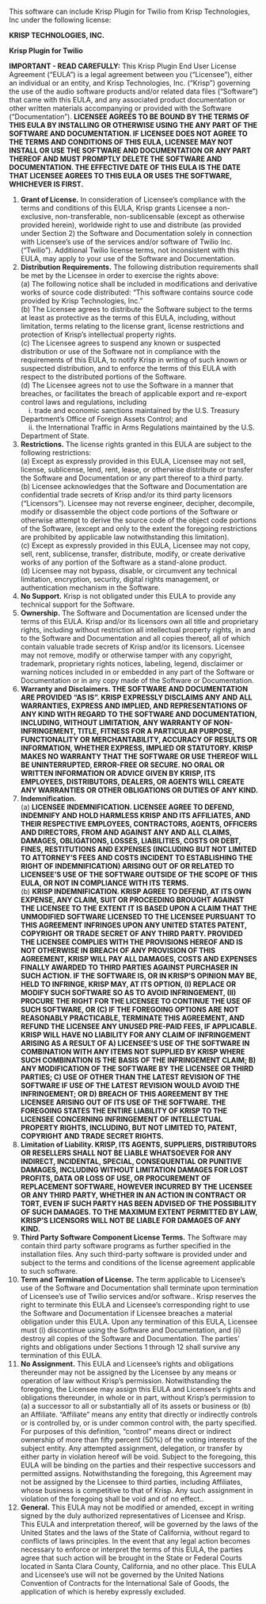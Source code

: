 This software can include Krisp Plugin for Twilio from Krisp Technologies, Inc under the following license:

**KRISP TECHNOLOGIES, INC.**

**Krisp Plugin for Twilio**

**IMPORTANT - READ CAREFULLY:** This Krisp Plugin End User License Agreement (“EULA”) is a legal agreement between you (“Licensee”), either an individual or an entity, and Krisp Technologies, Inc. (“Krisp”) governing the use of the audio software products and/or related data files (“Software”) that came with this EULA, and any associated product documentation or other written materials accompanying or provided with the Software (“Documentation”). **LICENSEE AGREES TO BE BOUND BY THE TERMS OF THIS EULA BY INSTALLING OR OTHERWISE USING THE ANY PART OF THE SOFTWARE AND DOCUMENTATION. IF LICENSEE DOES NOT AGREE TO THE TERMS AND CONDITIONS OF THIS EULA, LICENSEE MAY NOT INSTALL OR USE THE SOFTWARE AND DOCUMENTATION OR ANY PART THEREOF AND MUST PROMPTLY DELETE THE SOFTWARE AND DOCUMENTATION. THE EFFECTIVE DATE OF THIS EULA IS THE DATE THAT LICENSEE AGREES TO THIS EULA OR USES THE SOFTWARE, WHICHEVER IS FIRST.**

1. **Grant of License.** In consideration of Licensee’s compliance with the terms and conditions of this EULA, Krisp grants Licensee a non-exclusive, non-transferable, non-sublicensable (except as otherwise provided herein), worldwide right to use and distribute (as provided under Section 2) the Software and Documentation solely in connection with Licensee’s use of the services and/or software of Twilio Inc. (“Twilio”). Additional Twilio license terms, not inconsistent with this EULA, may apply to your use of the Software and Documentation.
2. **Distribution Requirements.** The following distribution requirements shall be met by the Licensee in order to exercise the rights above:<br>
   (a) The following notice shall be included in modifications and derivative works of source code distributed: “This software contains source code provided by Krisp Technologies, Inc.”<br>
   (b) The Licensee agrees to distribute the Software subject to the terms at least as protective as the terms of this EULA, including, without limitation, terms relating to the license grant, license restrictions and protection of Krisp’s intellectual property rights.<br>
   (c) The Licensee agrees to suspend any known or suspected distribution or use of the Software not in compliance with the requirements of this EULA, to notify Krisp in writing of such known or suspected distribution, and to enforce the terms of this EULA with respect to the distributed portions of the Software.<br>
   (d) The Licensee agrees not to use the Software in a manner that breaches, or facilitates the breach of applicable export and re-export control laws and regulations, including<br>
   &nbsp;&nbsp;&nbsp;&nbsp;i. trade and economic sanctions maintained by the U.S. Treasury Department’s Office of Foreign Assets Control; and<br>
   &nbsp;&nbsp;&nbsp;&nbsp;ii. the International Traffic in Arms Regulations maintained by the U.S. Department of State.
3. **Restrictions.** The license rights granted in this EULA are subject to the following restrictions:<br>
   (a) Except as expressly provided in this EULA, Licensee may not sell, license, sublicense, lend, rent, lease, or otherwise distribute or transfer the Software and Documentation or any part thereof to a third party.<br>
   (b) Licensee acknowledges that the Software and Documentation are confidential trade secrets of Krisp and/or its third party licensors (“Licensors”). Licensee may not reverse engineer, decipher, decompile, modify or disassemble the object code portions of the Software or otherwise attempt to derive the source code of the object code portions of the Software, (except and only to the extent the foregoing restrictions are prohibited by applicable law notwithstanding this limitation).<br>
   (c) Except as expressly provided in this EULA, Licensee may not copy, sell, rent, sublicense, transfer, distribute, modify, or create derivative works of any portion of the Software as a stand-alone product.<br>
   (d) Licensee may not bypass, disable, or circumvent any technical limitation, encryption, security, digital rights management, or authentication mechanism in the Software.<br>
4. **No Support.** Krisp is not obligated under this EULA to provide any technical support for the Software.
5. **Ownership.** The Software and Documentation are licensed under the terms of this EULA. Krisp and/or its licensors own all title and proprietary rights, including without restriction all intellectual property rights, in and to the Software and Documentation and all copies thereof, all of which contain valuable trade secrets of Krisp and/or its licensors. Licensee may not remove, modify or otherwise tamper with any copyright, trademark, proprietary rights notices, labeling, legend, disclaimer or warning notices included in or embedded in any part of the Software or Documentation or in any copy made of the Software or Documentation.
6. **Warranty and Disclaimers. THE SOFTWARE AND DOCUMENTATION ARE PROVIDED “AS IS”. KRISP EXPRESSLY DISCLAIMS ANY AND ALL WARRANTIES, EXPRESS AND IMPLIED, AND REPRESENTATIONS OF ANY KIND WITH REGARD TO THE SOFTWARE AND DOCUMENTATION, INCLUDING, WITHOUT LIMITATION, ANY WARRANTY OF NON-INFRINGEMENT, TITLE, FITNESS FOR A PARTICULAR PURPOSE, FUNCTIONALITY OR MERCHANTABILITY, ACCURACY OF RESULTS OR INFORMATION, WHETHER EXPRESS, IMPLIED OR STATUTORY. KRISP MAKES NO WARRANTY THAT THE SOFTWARE OR USE THEREOF WILL BE UNINTERRUPTED, ERROR-FREE OR SECURE. NO ORAL OR WRITTEN INFORMATION OR ADVICE GIVEN BY KRISP, ITS EMPLOYEES, DISTRIBUTORS, DEALERS, OR AGENTS WILL CREATE ANY WARRANTIES OR OTHER OBLIGATIONS OR DUTIES OF ANY KIND.**
7. **Indemnification.**<br>
   (a) **LICENSEE INDEMNIFICATION. LICENSEE AGREE TO DEFEND, INDEMNIFY AND HOLD HARMLESS KRISP AND ITS AFFILIATES, AND THEIR RESPECTIVE EMPLOYEES, CONTRACTORS, AGENTS, OFFICERS AND DIRECTORS, FROM AND AGAINST ANY AND ALL CLAIMS, DAMAGES, OBLIGATIONS, LOSSES, LIABILITIES, COSTS OR DEBT, FINES, RESTITUTIONS AND EXPENSES (INCLUDING BUT NOT LIMITED TO ATTORNEY’S FEES AND COSTS INCIDENT TO ESTABLISHING THE RIGHT OF INDEMNIFICATION) ARISING OUT OF OR RELATED TO LICENSEE’S USE OF THE SOFTWARE OUTSIDE OF THE SCOPE OF THIS EULA, OR NOT IN COMPLIANCE WITH ITS TERMS.**<br>
   (b) **KRISP INDEMNIFICATION. KRISP AGREE TO DEFEND, AT ITS OWN EXPENSE, ANY CLAIM, SUIT OR PROCEEDING BROUGHT AGAINST THE LICENSEE TO THE EXTENT IT IS BASED UPON A CLAIM THAT THE UNMODIFIED SOFTWARE LICENSED TO THE LICENSEE PURSUANT TO THIS AGREEMENT INFRINGES UPON ANY UNITED STATES PATENT, COPYRIGHT OR TRADE SECRET OF ANY THIRD PARTY. PROVIDED THE LICENSEE COMPLIES WITH THE PROVISIONS HEREOF AND IS NOT OTHERWISE IN BREACH OF ANY PROVISION OF THIS AGREEMENT, KRISP WILL PAY ALL DAMAGES, COSTS AND EXPENSES FINALLY AWARDED TO THIRD PARTIES AGAINST PURCHASER IN SUCH ACTION. IF THE SOFTWARE IS, OR IN KRISP’S OPINION MAY BE, HELD TO INFRINGE, KRISP MAY, AT ITS OPTION, (I) REPLACE OR MODIFY SUCH SOFTWARE SO AS TO AVOID INFRINGEMENT, (II) PROCURE THE RIGHT FOR THE LICENSEE TO CONTINUE THE USE OF SUCH SOFTWARE, OR (C) IF THE FOREGOING OPTIONS ARE NOT REASONABLY PRACTICABLE, TERMINATE THIS AGREEMENT, AND REFUND THE LICENSEE ANY UNUSED PRE-PAID FEES, IF APPLICABLE. KRISP WILL HAVE NO LIABILITY FOR ANY CLAIM OF INFRINGEMENT ARISING AS A RESULT OF A) LICENSEE’S USE OF THE SOFTWARE IN COMBINATION WITH ANY ITEMS NOT SUPPLIED BY KRISP WHERE SUCH COMBINATION IS THE BASIS OF THE INFRINGEMENT CLAIM; B) ANY MODIFICATION OF THE SOFTWARE BY THE LICENSEE OR THIRD PARTIES; C) USE OF OTHER THAN THE LATEST REVISION OF THE SOFTWARE IF USE OF THE LATEST REVISION WOULD AVOID THE INFRINGEMENT; OR D) BREACH OF THIS AGREEMENT BY THE LICENSEE ARISING OUT OF ITS USE OF THE SOFTWARE. THE FOREGOING STATES THE ENTIRE LIABILITY OF KRISP TO THE LICENSEE CONCERNING INFRINGEMENT OF INTELLECTUAL PROPERTY RIGHTS, INCLUDING, BUT NOT LIMITED TO, PATENT, COPYRIGHT AND TRADE SECRET RIGHTS.**<br>
8. **Limitation of Liability. KRISP, ITS AGENTS, SUPPLIERS, DISTRIBUTORS OR RESELLERS SHALL NOT BE LIABLE WHATSOEVER FOR ANY INDIRECT, INCIDENTAL, SPECIAL, CONSEQUENTIAL OR PUNITIVE DAMAGES, INCLUDING WITHOUT LIMITATION DAMAGES FOR LOST PROFITS, DATA OR LOSS OF USE, OR PROCUREMENT OF REPLACEMENT SOFTWARE, HOWEVER INCURRED BY THE LICENSEE OR ANY THIRD** **PARTY, WHETHER IN AN ACTION IN CONTRACT OR TORT, EVEN IF SUCH PARTY HAS BEEN ADVISED OF THE POSSIBILITY OF SUCH DAMAGES. TO THE MAXIMUM EXTENT PERMITTED BY LAW, KRISP’S LICENSORS WILL NOT BE LIABLE FOR DAMAGES OF ANY KIND.**
9. **Third Party Software Component License Terms.** The Software may contain third party software programs as further specified in the installation files. Any such third-party software is provided under and subject to the terms and conditions of the license agreement applicable to such software.
10. **Term and Termination of License.** The term applicable to Licensee’s use of the Software and Documentation shall terminate upon termination of Licensee’s use of Twilio services and/or software.. Krisp reserves the right to terminate this EULA and Licensee’s corresponding right to use the Software and Documentation if Licensee breaches a material obligation under this EULA. Upon any termination of this EULA, Licensee must (i) discontinue using the Software and Documentation, and (ii) destroy all copies of the Software and Documentation. The parties’ rights and obligations under Sections 1 through 12 shall survive any termination of this EULA.
11. **No Assignment.** This EULA and Licensee’s rights and obligations thereunder may not be assigned by the Licensee by any means or operation of law without Krisp’s permission. Notwithstanding the foregoing, the Licensee may assign this EULA and Licensee’s rights and obligations thereunder, in whole or in part, without Krisp’s permission to (a) a successor to all or substantially all of its assets or business or (b) an Affiliate. “Affiliate” means any entity that directly or indirectly controls or is controlled by, or is under common control with, the party specified. For purposes of this definition, “control” means direct or indirect ownership of more than fifty percent (50%) of the voting interests of the subject entity. Any attempted assignment, delegation, or transfer by either party in violation hereof will be void. Subject to the foregoing, this EULA will be binding on the parties and their respective successors and permitted assigns. Notwithstanding the foregoing, this Agreement may not be assigned by the Licensee to third parties, including Affiliates, whose business is competitive to that of Krisp. Any such assignment in violation of the foregoing shall be void and of no effect..
12. **General.** This EULA may not be modified or amended, except in writing signed by the duly authorized representatives of Licensee and Krisp. This EULA and interpretation thereof, will be governed by the laws of the United States and the laws of the State of California, without regard to conflicts of laws principles. In the event that any legal action becomes necessary to enforce or interpret the terms of this EULA, the parties agree that such action will be brought in the State or Federal Courts located in Santa Clara County, California, and no other place. This EULA and Licensee’s use will not be governed by the United Nations Convention of Contracts for the International Sale of Goods, the application of which is hereby expressly excluded.
